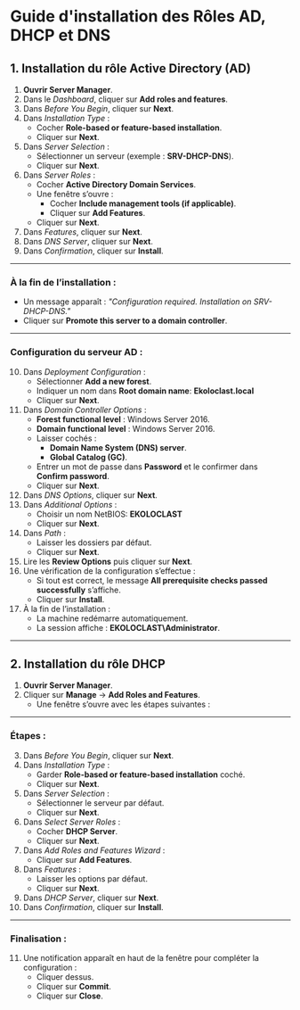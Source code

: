 # Guide d'installation des Rôles AD, DHCP et DNS

## 1. Installation du rôle Active Directory (AD)

1. **Ouvrir Server Manager**.
2. Dans le _Dashboard_, cliquer sur **Add roles and features**.
3. Dans _Before You Begin_, cliquer sur **Next**.
4. Dans _Installation Type_ :  
   - Cocher **Role-based or feature-based installation**.  
   - Cliquer sur **Next**.
5. Dans _Server Selection_ :  
   - Sélectionner un serveur (exemple : **SRV-DHCP-DNS**).  
   - Cliquer sur **Next**.
6. Dans _Server Roles_ :  
   - Cocher **Active Directory Domain Services**.  
   - Une fenêtre s’ouvre :  
     - Cocher **Include management tools (if applicable)**.  
     - Cliquer sur **Add Features**.  
   - Cliquer sur **Next**.
7. Dans _Features_, cliquer sur **Next**.
8. Dans _DNS Server_, cliquer sur **Next**.
9. Dans _Confirmation_, cliquer sur **Install**.  

---

### À la fin de l’installation :
- Un message apparaît : _"Configuration required. Installation on SRV-DHCP-DNS."_  
- Cliquer sur **Promote this server to a domain controller**.

---

### Configuration du serveur AD :
10. Dans _Deployment Configuration_ :  
    - Sélectionner **Add a new forest**.  
    - Indiquer un nom dans **Root domain name**: **Ekoloclast.local**
    - Cliquer sur **Next**.
11. Dans _Domain Controller Options_ :  
    - **Forest functional level** : Windows Server 2016.  
    - **Domain functional level** : Windows Server 2016.  
    - Laisser cochés :  
      - **Domain Name System (DNS) server**.  
      - **Global Catalog (GC)**.  
    - Entrer un mot de passe dans **Password** et le confirmer dans **Confirm password**.  
    - Cliquer sur **Next**.
12. Dans _DNS Options_, cliquer sur **Next**.
13. Dans _Additional Options_ :  
    - Choisir un nom NetBIOS: **EKOLOCLAST**
    - Cliquer sur **Next**.
14. Dans _Path_ :  
    - Laisser les dossiers par défaut.  
    - Cliquer sur **Next**.
15. Lire les **Review Options** puis cliquer sur **Next**.
16. Une vérification de la configuration s’effectue :  
    - Si tout est correct, le message **All prerequisite checks passed successfully** s’affiche.  
    - Cliquer sur **Install**.
17. À la fin de l’installation :  
    - La machine redémarre automatiquement.  
    - La session affiche : **EKOLOCLAST\Administrator**.

---

## 2. Installation du rôle DHCP

1. **Ouvrir Server Manager**.
2. Cliquer sur **Manage** -> **Add Roles and Features**.  
   - Une fenêtre s’ouvre avec les étapes suivantes :

---

### Étapes :
3. Dans _Before You Begin_, cliquer sur **Next**.
4. Dans _Installation Type_ :  
   - Garder **Role-based or feature-based installation** coché.  
   - Cliquer sur **Next**.
5. Dans _Server Selection_ :  
   - Sélectionner le serveur par défaut.  
   - Cliquer sur **Next**.
6. Dans _Select Server Roles_ :  
   - Cocher **DHCP Server**.  
   - Cliquer sur **Next**.
7. Dans _Add Roles and Features Wizard_ :  
   - Cliquer sur **Add Features**.
8. Dans _Features_ :  
   - Laisser les options par défaut.  
   - Cliquer sur **Next**.
9. Dans _DHCP Server_, cliquer sur **Next**.
10. Dans _Confirmation_, cliquer sur **Install**.

---

### Finalisation :
11. Une notification apparaît en haut de la fenêtre pour compléter la configuration :  
    - Cliquer dessus.  
    - Cliquer sur **Commit**.  
    - Cliquer sur **Close**.
